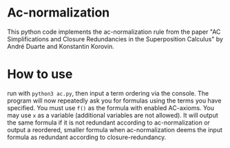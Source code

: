 # Ac-normalization
This python code implements the ac-normalization rule from the paper "AC Simplifications and Closure Redundancies in the Superposition Calculus" by André Duarte and Konstantin Korovin.

# How to use
run with `python3 ac.py`, then input a term ordering via the console. The program will now repeatedly ask you for formulas using the terms you have specified.
You must use `f()` as the formula with enabled AC-axioms. You may use `x` as a variable (additional variables are not allowed). 
It will output the same formula if it is not redundant according to ac-normalization or output a reordered, smaller formula when ac-normalization deems the input formula as redundant according to closure-redundancy.

